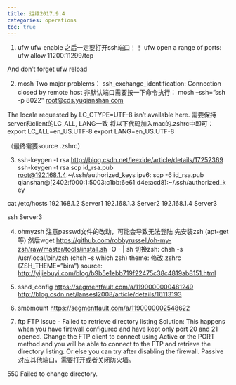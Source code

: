 ```yaml
---
title: 运维2017.9.4
categories: operations
toc: true
---
```

1. ufw
ufw enable
之后一定要打开ssh端口！！
ufw open a range of ports:
ufw allow 11200:11299/tcp

And don’t forget ufw reload

2. mosh
Two major problems：
ssh_exchange_identification: Connection closed by remote host
非默认端口需要按一下命令执行：
mosh –ssh=”ssh -p 8022” root@cds.yuqianshan.com

The locale requested by LC_CTYPE=UTF-8 isn’t available here.
需要保持server和client的LC_ALL, LANG一致
将以下代码加入mac的.zshrc中即可：
export LC_ALL=en_US.UTF-8
export LANG=en_US.UTF-8

（最终需要source .zshrc）

3. ssh-keygen -t rsa
http://blog.csdn.net/leexide/article/details/17252369
ssh-keygen -t rsa
scp id_rsa.pub root@192.168.1.4:~/.ssh/authorized_keys
ipv6:
scp -6 id_rsa.pub qianshan@\[2402:f000:1:5003:c1bb:6e61:d4e:acd8\]:~/.ssh/authorized_key

cat /etc/hosts
192.168.1.2 Server1
192.168.1.3 Server2
192.168.1.4 Server3

ssh Server3

4. ohmyzsh
注意passwd文件的改动，可能会导致无法登陆
先安装zsh (apt-get等)
然后wget https://github.com/robbyrussell/oh-my-zsh/raw/master/tools/install.sh -O - | sh
切换zsh: chsh -s /usr/local/bin/zsh (chsh -s which zsh)
theme: 修改.zshrc (ZSH_THEME=”bira”)
source:
http://yijiebuyi.com/blog/b9b5e1ebb719f22475c38c4819ab8151.html

5. sshd_config
https://segmentfault.com/a/1190000000481249
http://blog.csdn.net/lansesl2008/article/details/16113193

6. smbmount
https://segmentfault.com/a/1190000002548622

7. ftp
FTP Issue - Failed to retrieve directory listing
Solution:
This happens when you have firewall configured and have kept only port 20 and 21 opened. Change the FTP client to connect using Active or the PORT method and you will be able to connect to the FTP and retrieve the directory listing. Or else you can try after disabling the firewall.
Passive对应其他端口，需要打开或者关闭防火墙。

550 Failed to change directory.
